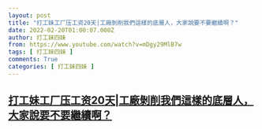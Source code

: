 ```yaml
---
layout: post
title: "打工妹工厂压工资20天|工廠剝削我們這樣的底層人，大家說要不要繼續啊？"
date: 2022-02-20T01:00:07.000Z
author: 打工妹四妹
from: https://www.youtube.com/watch?v=mDgy29MlB7w
tags: [ 打工妹四妹 ]
comments: True
categories: [ 打工妹四妹 ]
---
```

<!--1645318807000-->
[打工妹工厂压工资20天|工廠剝削我們這樣的底層人，大家說要不要繼續啊？](https://www.youtube.com/watch?v=mDgy29MlB7w)
------

<div>

</div>
